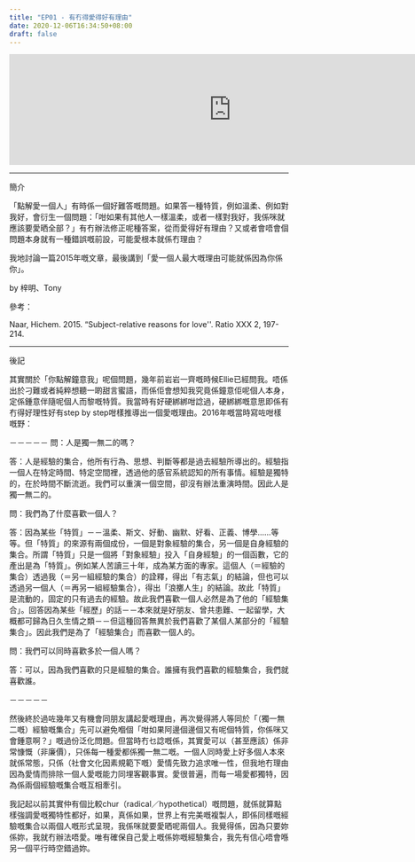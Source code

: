 ```yaml
---
title: "EP01 - 有冇得愛得好有理由"
date: 2020-12-06T16:34:50+08:00
draft: false
---
```

<iframe src="https://anchor.fm/tszmingtszming/embed/episodes/EP01---enfdn5" height="200px" width="800px" frameborder="0" scrolling="no"></iframe>

---
簡介

「點解愛一個人」有時係一個好難答嘅問題。如果答一種特質，例如溫柔、例如對我好，會衍生一個問題：「咁如果有其他人一樣溫柔，或者一樣對我好，我係咪就應該要愛晒全部？」有冇辦法修正呢種答案，從而愛得好有理由？又或者會唔會個問題本身就有一種錯誤嘅前設，可能愛根本就係冇理由？

我地討論一篇2015年嘅文章，最後講到「愛一個人最大嘅理由可能就係因為你係你」。

by 梓明、Tony

參考：

Naar, Hichem. 2015. “Subject-relative reasons for love''. Ratio XXX 2, 197-214.

---

後記

其實關於「你點解鐘意我」呢個問題，幾年前岩岩一齊嘅時候Ellie已經問我。唔係出於刁難或者純粹想聽一啲甜言蜜語，而係佢會想知我究竟係鐘意佢呢個人本身，定係鍾意伴隨呢個人而黎嘅特質。我當時有好硬綁綁咁諗過，硬綁綁嘅意思即係有冇得好理性好有step by step咁樣推導出一個愛嘅理由。2016年嘅當時寫咗咁樣嘅野：

－－－－－
問：人是獨一無二的嗎？

答：人是經驗的集合，他所有行為、思想、判斷等都是過去經驗所導出的。經驗指一個人在特定時間、特定空間裡，透過他的感官系統認知的所有事情。經驗是獨特的，在於時間不斷流逝。我們可以重演一個空間，卻沒有辦法重演時間。因此人是獨一無二的。

問：我們為了什麼喜歡一個人？

答：因為某些「特質」－－溫柔、斯文、好動、幽默、好看、正義、博學……等等。但「特質」的來源有兩個成份，一個是對象經驗的集合，另一個是自身經驗的集合。所謂「特質」只是一個將「對象經驗」投入「自身經驗」的一個函數，它的產出是為「特質」。例如某人苦讀三十年，成為某方面的專家。這個人（＝經驗的集合）透過我（＝另一組經驗的集合）的詮釋，得出「有志氣」的結論，但也可以透過另一個人（＝再另一組經驗集合），得出「浪擲人生」的結論。故此「特質」是流動的，固定的只有過去的經驗。故此我們喜歡一個人必然是為了他的「經驗集合」。回答因為某些「經歷」的話－－本來就是好朋友、曾共患難、一起留學，大概都可歸為日久生情之類－－但這種回答無異於我們喜歡了某個人某部分的「經驗集合」。因此我們是為了「經驗集合」而喜歡一個人的。

問：我們可以同時喜歡多於一個人嗎？

答：可以，因為我們喜歡的只是經驗的集合。誰擁有我們喜歡的經驗集合，我們就喜歡誰。

－－－－－

然後終於過咗幾年又有機會同朋友講起愛嘅理由，再次覺得將人等同於「（獨一無二嘅）經驗嘅集合」先可以避免嗰個「咁如果阿邊個邊個又有呢個特質，你係咪又會鍾意啊？」嘅過份泛化問題。但當時冇乜諗嘅係，其實愛可以（甚至應該）係非常慷慨（非廉價），只係每一種愛都係獨一無二嘅。一個人同時愛上好多個人本來就係常態，只係（社會文化因素規範下嘅）愛情先致力追求唯一性，但我地冇理由因為愛情而排除一個人愛嘅能力同埋客觀事實。愛很普遍，而每一場愛都獨特，因為係兩個經驗嘅集合嘅互相牽引。

我記起以前其實仲有個比較chur（radical／hypothetical）嘅問題，就係就算點樣強調愛嘅獨特性都好，如果，真係如果，世界上有完美嘅複製人，即係同樣嘅經驗嘅集合以兩個人嘅形式呈現，我係咪就要愛晒呢兩個人。我覺得係，因為只要妳係妳，我就冇辦法唔愛。唯有確保自己愛上嘅係妳嘅經驗集合，我先有信心唔會喺另一個平行時空錯過妳。
